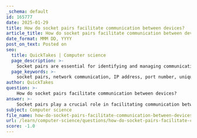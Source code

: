 ```yaml
---
_schema: default
id: 165777
date: 2025-01-29
title: How do socket pairs facilitate communication between devices?
article_title: How do socket pairs facilitate communication between devices?
date_format: MMM DD, YYYY
post_on_text: Posted on
seo:
  title: QuickTakes | Computer science
  page_description: >-
    Socket pairs are essential for identifying and managing communication between devices in a network, allowing for concurrent connections and proper routing of data using IP addresses and port numbers.
  page_keywords: >-
    socket pairs, network communication, IP address, port number, unique identification, concurrent connections, transport layer, TCP, UDP, data segmentation, multiplexing, communication protocols
author: QuickTakes
question: >-
    How do socket pairs facilitate communication between devices?
answer: >-
    Socket pairs play a crucial role in facilitating communication between devices in a network by uniquely identifying connections between two endpoints. A socket pair consists of an IP address and a port number, which together create a unique identifier for a specific communication session.\n\n### How Socket Pairs Facilitate Communication:\n\n1. **Unique Identification**: Each socket pair is made up of a source socket (IP address and port number of the sending device) and a destination socket (IP address and port number of the receiving device). This unique identification allows multiple connections to be established simultaneously between the same devices or across different devices without conflict.\n\n2. **Concurrent Connections**: Socket pairs enable multiple processes on a client to communicate with different services on a server. For example, a web browser can open multiple tabs, each establishing a separate socket pair to communicate with the web server, allowing for concurrent data transfers.\n\n3. **Port Numbers**: The use of port numbers in socket pairs is essential for managing simultaneous communications. Port numbers help the transport layer identify specific applications on a host. This means that different applications can listen on different ports, and the transport layer can route incoming data to the correct application based on the port number in the socket pair.\n\n4. **Facilitating Protocols**: Socket pairs are integral to both connection-oriented protocols (like TCP) and connectionless protocols (like UDP). In TCP, socket pairs are used to establish a reliable connection through a three-step handshake process, ensuring that data is sent and received accurately. In contrast, UDP uses socket pairs for low-overhead communication, where speed is prioritized over reliability.\n\n5. **Data Segmentation and Reassembly**: When data is sent over a network, it is often segmented into smaller packets. Socket pairs help in the reassembly of these packets at the destination, ensuring that the data is reconstructed correctly for the receiving application.\n\n6. **Multiplexing**: Socket pairs allow for multiplexing, where multiple connections can be managed over a single network interface. This is particularly important in environments where many applications need to communicate simultaneously, such as web servers handling multiple client requests.\n\nIn summary, socket pairs are fundamental to network communication, providing a structured way to identify and manage connections between devices, enabling concurrent communications, and facilitating the proper routing of data to the appropriate applications.
subject: Computer science
file_name: how-do-socket-pairs-facilitate-communication-between-devices.md
url: /learn/computer-science/questions/how-do-socket-pairs-facilitate-communication-between-devices
score: -1.0
---
```


&nbsp;